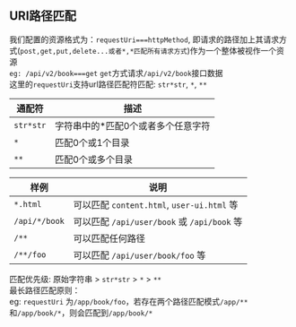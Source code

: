 ## URI路径匹配  

我们配置的资源格式为：`requestUri===httpMethod`, 即请求的路径加上其请求方式(`post,get,put,delete...或者*,*匹配所有请求方式`)作为一个整体被视作一个资源   
`eg: /api/v2/book===get` `get`方式请求`/api/v2/book`接口数据  
这里的`requestUri`支持url路径匹配符匹配: `str*str`, `*`, `**`    

| 通配符                      | 描述 |
| ---                        | --- |
| `str*str`                  | 字符串中的*匹配0个或者多个任意字符 |
| `*`                        | 匹配0个或1个目录                |
| `**`                       | 匹配0个或多个目录               |


| 样例                    | 说明  |
| ---                    | ---  |
| `*.html`               | 可以匹配 `content.html`, `user-ui.html` 等 |
| `/api/*/book`          | 可以匹配 `/api/user/book` 或 `/api/book` 等 |
| `/**`                  | 可以匹配任何路径                             |
| `/**/foo`              | 可以匹配 `/api/user/book/foo` 等            |

匹配优先级: 原始字符串 > `str*str` > `*` > `**`  
最长路径匹配原则：  
eg: `requestUri` 为`/app/book/foo`，若存在两个路径匹配模式`/app/**`和`/app/book/*`，则会匹配到`/app/book/*`  
